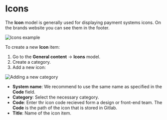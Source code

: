 # Icons
The **Icon** model is generally used for displaying payment systems icons. On the brands website you can see them in the footer.

![Icons example](cms_icons.png)

To create a new **Icon** item:
1. Go to the **General content** -> **Icons** model.
2. Create a category.
3. Add a new icon:

![Adding a new category](cms_new_category.png)

   * **System name**: We recommend to use the same name as specified in the **Code** field.
   * **Category**: Select the necessary category.
   * **Code**: Enter thr icon code recieved form a design or front-end team. The **Code** is the path of the icon that is stored in Gitlab.
   * **Title**: Name of the icon item.
